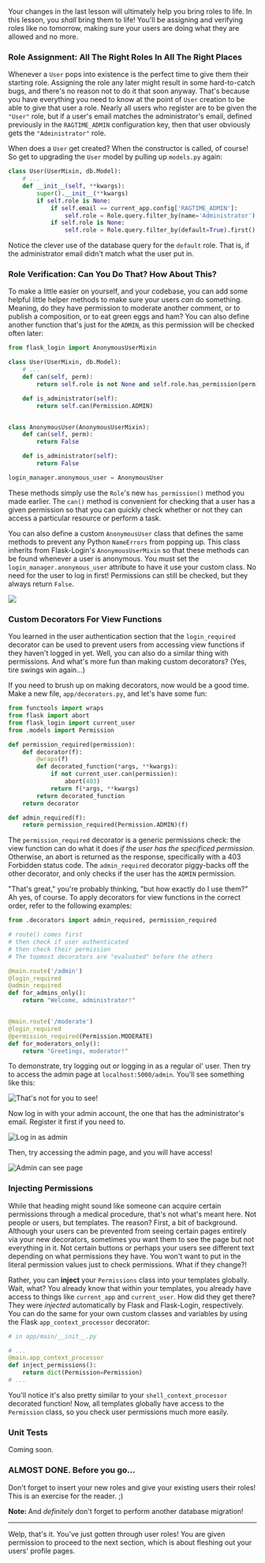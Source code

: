 Your changes in the last lesson will ultimately help you bring roles to life. In this lesson, you *shall* bring them to life! You'll be assigning and verifying roles like no tomorrow, making sure your users are doing what they are allowed and no more.

### Role Assignment: All The Right Roles In All The Right Places

Whenever a `User` pops into existence is the perfect time to give them their starting role. Assigning the role any later might result in some hard-to-catch bugs, and there's no reason not to do it that soon anyway. That's because you have everything you need to know at the point of `User` creation to be able to give that user a role. Nearly all users who register are to be given the `"User"` role, but if a user's email matches the administrator's email, defined previously in the `RAGTIME_ADMIN` configuration key, then that user obviously gets the `"Administrator"` role.

When does a `User` get created? When the constructor is called, of course! So get to upgrading the `User` model by pulling up `models.py` again:

[//]: # (TODO?: Comment in code: Explain how we can do `if self.role is None:` if self.role hasn't been defined yet)

```python
class User(UserMixin, db.Model):
    # ...
    def __init__(self, **kwargs):
        super().__init__(**kwargs)
        if self.role is None:
            if self.email == current_app.config['RAGTIME_ADMIN']:
                self.role = Role.query.filter_by(name='Administrator').first()
            if self.role is None:
                self.role = Role.query.filter_by(default=True).first()
```

Notice the clever use of the database query for the `default` role. That is, if the administrator email didn't match what the user put in.

### Role Verification: Can You Do That? How About This?

To make a little easier on yourself, and your codebase, you can add some helpful little helper methods to make sure your users *can* do something. Meaning, do they have permission to moderate another comment, or to publish a composition, or to eat green eggs and ham? You can also define another function that's just for the `ADMIN`, as this permission will be checked often later:

```python
from flask_login import AnonymousUserMixin

class User(UserMixin, db.Model):
    # ...
    def can(self, perm):
        return self.role is not None and self.role.has_permission(perm)

    def is_administrator(self):
        return self.can(Permission.ADMIN)


class AnonymousUser(AnonymousUserMixin):
    def can(self, perm):
        return False

    def is_administrator(self):
        return False

login_manager.anonymous_user = AnonymousUser
```

These methods simply use the `Role`'s new `has_permission()` method you made earlier. The `can()` method is convenient for checking that a user has a given permission so that you can quickly check whether or not they can access a particular resource or perform a task.

You can also define a custom `AnonymousUser` class that defines the same methods to prevent any Python `NameErrors` from popping up. This class inherits from Flask-Login's `AnonymousUserMixin` so that these methods can be found whenever a user is anonymous. You must set the `login_manager.anonymous_user` attribute to have it use your custom class. No need for the user to log in first! Permissions can still be checked, but they always return `False`.

![](../images/no_power-1.jpg)

### Custom Decorators For View Functions

You learned in the user authentication section that the `login_required` decorator can be used to prevent users from accessing view functions if they haven't logged in yet. Well, you can also do a similar thing with permissions. And what's more fun than making custom decorators? (Yes, tire swings win again...)

If you need to brush up on making decorators, now would be a good time. Make a new file, `app/decorators.py`, and let's have some fun:

```python
from functools import wraps
from flask import abort
from flask_login import current_user
from .models import Permission

def permission_required(permission):
    def decorator(f):
        @wraps(f)
        def decorated_function(*args, **kwargs):
            if not current_user.can(permission):
                abort(403)
            return f(*args, **kwargs)
        return decorated_function
    return decorator

def admin_required(f):
    return permission_required(Permission.ADMIN)(f)
```

The `permission_required` decorator is a generic permissions check: the view function can do what it does *if the user has the specificed permission*. Otherwise, an abort is returned as the response, specifically with a 403 Forbidden status code. The `admin_required` decorator piggy-backs off the other decorator, and only checks if the user has the `ADMIN` permission.

"That's great," you're probably thinking, "but how exactly do I use them?" Ah yes, of course. To apply decorators for view functions in the correct order, refer to the following examples:

```python
from .decorators import admin_required, permission_required

# route() comes first
# then check if user authenticated
# then check their permission
# The topmost decorators are "evaluated" before the others

@main.route('/admin')
@login_required
@admin_required
def for_admins_only():
    return "Welcome, administrator!"


@main.route('/moderate')
@login_required
@permission_required(Permission.MODERATE)
def for_moderators_only():
    return "Greetings, moderator!"
```

To demonstrate, try logging out or logging in as a regular ol' user. Then try to access the admin page at `localhost:5000/admin`. You'll see something like this:

![That's not for you to see!](../images/admin_page_1.png)

Now log in with your admin account, the one that has the administrator's email. Register it first if you need to.

![Log in as admin](../images/admin_page_2.png)

Then, try accessing the admin page, and you will have access!

![Admin can see page](../images/admin_page_3.png)

### Injecting Permissions

While that heading might sound like someone can acquire certain permissions through a medical procedure, that's not what's meant here. Not people or users, but templates. The reason? First, a bit of background. Although your users can be prevented from seeing certain pages entirely via your new decorators, sometimes you want them to see the page but not everything in it. Not certain buttons or perhaps your users see different text depending on what permissions they have. You won't want to put in the literal permission values just to check permissions. What if they change?!

Rather, you can **inject** your `Permissions` class into your templates globally. Wait, what? You already know that within your templates, you already have access to things like `current_app` and `current_user`. How did they get there? They were *injected* automatically by Flask and Flask-Login, respectively. You can do the same for your own custom classes and variables by using the Flask `app_context_processor` decorator:

[//]: # (I *think* that's accurate about Flask and Flask-Login injecting variables...)

```python
# in app/main/__init__.py

# ...
@main.app_context_processor
def inject_permissions():
    return dict(Permission=Permission)
# ...
```

You'll notice it's also pretty similar to your `shell_context_processor` decorated function! Now, all templates globally have access to the `Permission` class, so you check user permissions much more easily.

### Unit Tests

Coming soon.

### ALMOST DONE. Before you go...

Don't forget to insert your new roles and give your existing users their roles! This is an exercise for the reader. ;)

<div class="alert alert-warning" role="alert"><strong>Note: </strong>And <i>definitely</i> don't forget to perform another database migration!</div>

___

Welp, that's it. You've just gotten through user roles! You are given permission to proceed to the next section, which is about fleshing out your users' profile pages.
